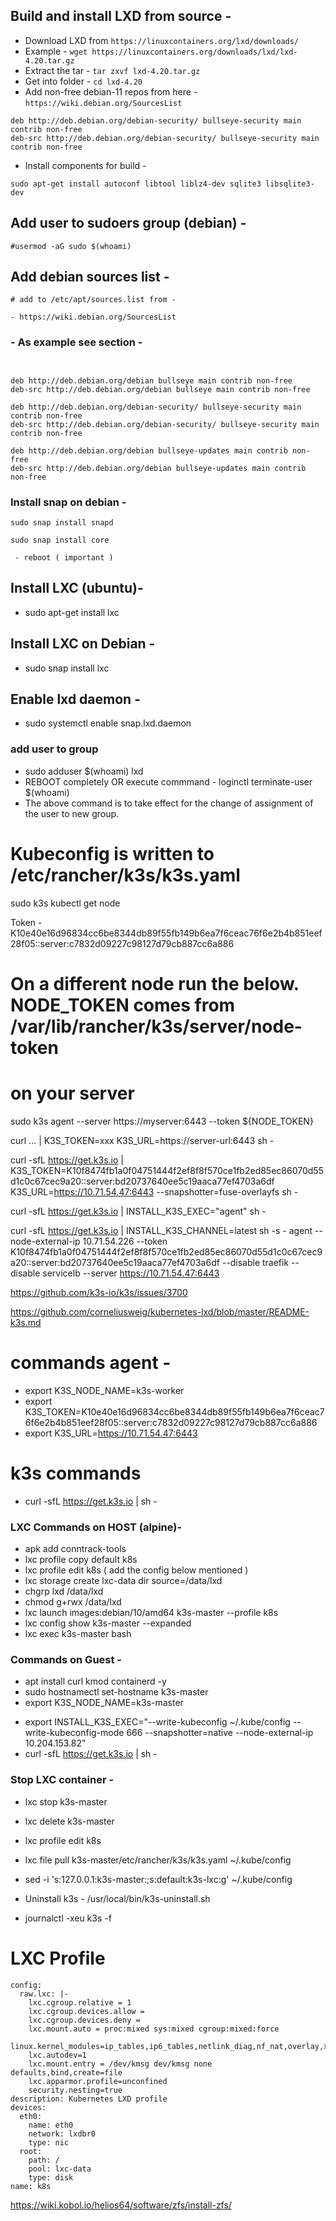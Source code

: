 ## Build and install LXD from source - 

- Download LXD from `https://linuxcontainers.org/lxd/downloads/` 
- Example - `wget https://linuxcontainers.org/downloads/lxd/lxd-4.20.tar.gz` 
- Extract the tar - `tar zxvf lxd-4.20.tar.gz`
- Get into folder - `cd lxd-4.20`
- Add non-free debian-11 repos from here - `https://wiki.debian.org/SourcesList`
```
deb http://deb.debian.org/debian-security/ bullseye-security main contrib non-free
deb-src http://deb.debian.org/debian-security/ bullseye-security main contrib non-free
```
- Install components for build - 
```
sudo apt-get install autoconf libtool liblz4-dev sqlite3 libsqlite3-dev
```

## Add user to sudoers group (debian) -

```
#usermod -aG sudo $(whoami)
```

## Add debian sources list -
```
# add to /etc/apt/sources.list from -

- https://wiki.debian.org/SourcesList 

```

### - As example see section -
```
 

deb http://deb.debian.org/debian bullseye main contrib non-free
deb-src http://deb.debian.org/debian bullseye main contrib non-free

deb http://deb.debian.org/debian-security/ bullseye-security main contrib non-free
deb-src http://deb.debian.org/debian-security/ bullseye-security main contrib non-free

deb http://deb.debian.org/debian bullseye-updates main contrib non-free
deb-src http://deb.debian.org/debian bullseye-updates main contrib non-free

```

### Install snap on debian -

```
sudo snap install snapd

sudo snap install core

 - reboot ( important ) 
```


## Install LXC (ubuntu)- 

- sudo apt-get install lxc

## Install LXC on Debian - 

- sudo snap install lxc

## Enable lxd daemon - 

- sudo systemctl enable snap.lxd.daemon

### add user to group

- sudo adduser $(whoami) lxd
- REBOOT completely OR execute commmand - loginctl terminate-user $(whoami)
- The above command is to take effect for the change of assignment of the user to new group.





# Kubeconfig is written to /etc/rancher/k3s/k3s.yaml
sudo k3s kubectl get node


Token - K10e40e16d96834cc6be8344db89f55fb149b6ea7f6ceac76f6e2b4b851eef28f05::server:c7832d09227c98127d79cb887cc6a886

# On a different node run the below. NODE_TOKEN comes from /var/lib/rancher/k3s/server/node-token
# on your server
sudo k3s agent --server https://myserver:6443 --token ${NODE_TOKEN}

curl ... | K3S_TOKEN=xxx K3S_URL=https://server-url:6443 sh -


curl -sfL https://get.k3s.io | K3S_TOKEN=K10f8474fb1a0f04751444f2ef8f8f570ce1fb2ed85ec86070d55d1c0c67cec9a20::server:bd20737640ee5c19aaca77ef4703a6df K3S_URL=https://10.71.54.47:6443 --snapshotter=fuse-overlayfs sh -




curl -sfL https://get.k3s.io | INSTALL_K3S_EXEC="agent" sh -




curl -sfL https://get.k3s.io | INSTALL_K3S_CHANNEL=latest  sh -s -     agent     --node-external-ip 10.71.54.226 --token K10f8474fb1a0f04751444f2ef8f8f570ce1fb2ed85ec86070d55d1c0c67cec9a20::server:bd20737640ee5c19aaca77ef4703a6df --disable traefik --disable servicelb --server https://10.71.54.47:6443



https://github.com/k3s-io/k3s/issues/3700



https://github.com/corneliusweig/kubernetes-lxd/blob/master/README-k3s.md




# commands agent - 

- export K3S_NODE_NAME=k3s-worker
- export K3S_TOKEN=K10e40e16d96834cc6be8344db89f55fb149b6ea7f6ceac76f6e2b4b851eef28f05::server:c7832d09227c98127d79cb887cc6a886
- export K3S_URL=https://10.71.54.47:6443

# k3s commands
- curl -sfL https://get.k3s.io | sh -

### LXC Commands on HOST (alpine)- 
- apk add conntrack-tools 
- lxc profile copy default k8s 
- lxc profile edit k8s ( add the config below mentioned )
- lxc storage create lxc-data dir source=/data/lxd
- chgrp lxd /data/lxd
- chmod g+rwx /data/lxd
- lxc launch images:debian/10/amd64 k3s-master  --profile k8s
- lxc config show k3s-master --expanded
- lxc exec k3s-master bash

### Commands on Guest - 
- apt install curl kmod containerd -y
- sudo hostnamectl set-hostname k3s-master
- export K3S_NODE_NAME=k3s-master
<!-- - export INSTALL_K3S_EXEC="--write-kubeconfig ~/.kube/config --write-kubeconfig-mode 666 --snapshotter=native --node-external-ip 10.204.153.82 --kubelet-arg=cgroup-driver=systemd" -->
- export INSTALL_K3S_EXEC="--write-kubeconfig ~/.kube/config --write-kubeconfig-mode 666 --snapshotter=native --node-external-ip 10.204.153.82"
- curl -sfL https://get.k3s.io | sh -
<!-- - curl -sfL https://get.k3s.io | INSTALL_K3S_EXEC="--cluster-init --flannel-backend=vxlan --snapshotter=zfs --container-runtime-endpoint unix:///run/containerd/containerd.sock" sh - -->

### Stop LXC container - 
- lxc stop k3s-master
- lxc delete k3s-master
- lxc profile edit k8s
- lxc file pull k3s-master/etc/rancher/k3s/k3s.yaml ~/.kube/config
- sed -i 's:127.0.0.1:k3s-master:;s:default:k3s-lxc:g' ~/.kube/config
- Uninstall k3s - /usr/local/bin/k3s-uninstall.sh


- journalctl -xeu k3s -f 

# LXC Profile


```
config:
  raw.lxc: |-
    lxc.cgroup.relative = 1
    lxc.cgroup.devices.allow =
    lxc.cgroup.devices.deny =
    lxc.mount.auto = proc:mixed sys:mixed cgroup:mixed:force
    linux.kernel_modules=ip_tables,ip6_tables,netlink_diag,nf_nat,overlay,xt_conntrack
    lxc.autodev=1
    lxc.mount.entry = /dev/kmsg dev/kmsg none defaults,bind,create=file
    lxc.apparmor.profile=unconfined
    security.nesting=true
description: Kubernetes LXD profile
devices:
  eth0:
    name: eth0
    network: lxdbr0
    type: nic
  root:
    path: /
    pool: lxc-data 
    type: disk
name: k8s

```





https://wiki.kobol.io/helios64/software/zfs/install-zfs/




<!-- curl -sfL https://get.k3s.io | INSTALL_K3S_EXEC="--disable-network-policy --cluster-init  --container-runtime-endpoint unix:///run/containerd/containerd.sock" sh - -->



<!-- curl -sfL https://get.k3s.io | INSTALL_K3S_EXEC="--cluster-init --snapshotter=zfs --container-runtime-endpoint unix:///run/containerd/containerd.sock --cluster-cidr 10.45.0.0/16" sh - -->



<!-- # Calico Setup -  -->

<!-- - SEE - https://coder.com/docs/coder/latest/setup/kubernetes/k3s -->

<!-- - curl -sfL https://get.k3s.io | K3S_KUBECONFIG_MODE="644" INSTALL_K3S_EXEC="--flannel-backend=none --cluster-cidr=10.45.0.0/16 --disable-network-policy --disable=traefik" sh - -->
